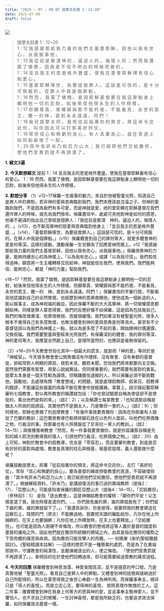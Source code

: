 ```yaml
---
title: "2025 – 07 – 09 QT 提摩太前書 1：12~20"
date: 2025-07-09
draft: false
---
```


![](/images/qt.jpg)
> 提摩太前書 1：12~20  
> 1：12 我 感 謝 那 給 我 力 量 的 我 們 主 基 督 耶 穌 ， 因 他 以 我 有 忠 心 ， 派 我 服 事 他 。  
> 1：13 我 從 前 是 褻 瀆 神 的 ， 逼 迫 人 的 ， 侮 慢 人 的 ； 然 而 我 還 蒙 了 憐 憫 ， 因 我 是 不 信 不 明 白 的 時 候 而 做 的 。  
> 1：14 並 且 我 主 的 恩 是 格 外 豐 盛 ， 使 我 在 基 督 耶 穌 裡 有 信 心 和 愛 心 。  
> 1：15 基 督 耶 穌 降 世 ， 為 要 拯 救 罪 人 。 這 話 是 可 信 的 ， 是 十 分 可 佩 服 的 。 在 罪 人 中 我 是 個 罪 魁 。  
> 1：16 然 而 ， 我 蒙 了 憐 憫 ， 是 因 耶 穌 基 督 要 在 我 這 罪 魁 身 上 顯 明 他 一 切 的 忍 耐 ， 給 後 來 信 他 得 永 生 的 人 作 榜 樣 。  
> 1：17 但 願 尊 貴 、 榮 耀 歸 與 那 不 能 朽 壞 、 不 能 看 見 、 永 世 的 君 王 、 獨 一 的 神 ， 直 到 永 永 遠 遠 。 阿 們 ！  
> 1：18 我 兒 提 摩 太 阿 ， 我 照 從 前 指 著 你 的 預 言 ， 將 這 命 令 交 託 你 ， 叫 你 因 此 可 以 打 那 美 好 的 仗 。  
> 1：19 常 存 信 心 和 無 虧 的 良 心 。 有 人 丟 棄 良 心 ， 就 在 真 道 上 如 同 船 破 壞 了 一 般 。  
> 1：20 其 中 有 許 米 乃 和 亞 力 山 大 ； 我 已 經 把 他 們 交 給 撒 但 ， 使 他 們 受 責 罰 就 不 再 謗 瀆 了 。



**1.  經文3遍**

**2. 今天默想經文**
提前 1：14 並且我主的恩是格外豐盛，使我在基督耶穌裏有信心和愛心。
1：16 然而，我蒙了憐憫，是因耶穌基督要在我這罪魁身上顯明他一切的忍耐，給後來信他得永生的人作榜樣。

**3. 默想分享**
（1）v12\~17保羅一生服事的動力，來自於他被聖靈光照，知道自己是罪人中的罪𣁽，若非神的愛與恩典臨到我們，我們本應該是沈淪之子。但神的愛臨到我們，不是因為我們有多可愛，而是神就是愛，祂的愛彰顯在耶穌基督在我們還作罪人的時候，就先為我們捨命。保羅書信中，處處可見他對神是如何的感恩，他毫不避諱的指出自己曾經是個罪人：「我從前是褻瀆　神的，逼迫人的，侮慢人的…」（v13），也不斷高舉神的慈愛與恩典臨到他身上：「並且我主的恩是格外豐盛…」（v14）、「基督耶穌降世，為要拯救罪人。」這話是可信的，是十分可佩服的。在罪人中我是個罪魁。」（v15）保羅體會到自己的罪何等大，就更多體會神的愛是何等深。這樣的感動，激勵保羅一生甘願為了回應愛神而擺上。v12「我感謝那給我力量的我們主基督耶穌，因他以我有忠心，派我服事他。」保羅倚靠神的力量，能夠持續忠心的為神擺上。「以為我有忠心，」或譯「以為我可信」。我們若信得過神，願意將一生主權轉移交託給神，神就能信任我們，使用我們。我們能夠信、能夠忠心，都是「神的力量」幫助我們。

v16\~17「然而，我蒙了憐憫，是因耶穌基督要在我這罪魁身上顯明他一切的忍耐，給後來信他得永生的人作榜樣。但願尊貴、榮耀歸與那不能朽壞、不能看見、永世的君王、獨一的　神，直到永永遠遠。阿們！」保羅書信的字裏行間，不斷看見他認識到自己的全然敗壞，也經歷到神的恩典救贖他，使他成為一個新造的人，能以服事主，成為神祝福的器皿，因此保羅不斷的大大高舉神、將一切榮耀感恩都歸給神。同樣是罪人蒙恩得救，我們的反應好像不如保羅，這是因為包括我自己，我們的悔改很膚淺、信靠很微弱、改變很緩慢。我們如果沒有被聖靈光照，很多人根本不覺得自己有多麼敗壞，也無法體會到神的愛與恩典是何等浩大。甚至有不少基督徒誤以為我們為神擺上一點，就以為是多麼了不起的事，開始跟神討價還價，交換祝福。我們需要聖靈與聖經來光照我們，有保羅深刻的體會，我的罪何等深，神的愛何等大，我應當全然獻上自己，是理所當然的，也應該是毫無保留的。

（2）v18\~20今天教會世俗化其中一個最大的謊言，就是把「神的愛」等同於是「神縱容」。今天很多教會會公開責備沒有作禮拜、沒有聚會、沒有奉獻的基督徒，卻經常對人明顯的罪惡，視若未見、聽若未聞，恐怕我們將來都要向主交帳。當然我們需要有智慧，用愛心說誠實話，但同樣重要的，我們需要有面對的勇氣。提摩太本身是一個天性較為謹慎，但略嫌膽怯退縮的人，所以保羅必須不斷挑戰他，鼓勵他，去處理有關「教會懲戒」的問題，就是處理假教師、假弟兄、假教導的錯謬，不能讓這些屬靈的病毒不斷在教會中放縱擴展。事實上，啟示錄記載耶穌審判七個教會，對以弗所教會的稱讚就包括：「你也曾試驗那自稱為使徒卻不是使徒的，看出他們是假的來。」（啟2：2）；以及稱讚士每拿教會：「也知道那自稱是猶太人所說的毀謗話，其實他們不是猶太人，乃是撒但一會的人。」（啟2：9）；但同樣地，耶穌也責備了別迦摩教會：「有幾件事我要責備你：因為在你那裏有人服從了巴蘭的教訓；這巴蘭曾教導巴勒將絆腳石放在以色列人面前，叫他們吃祭偶像之物，行姦淫的事。你那裏也有人照樣服從了尼哥拉一黨人的教訓。」（啟2：14\~15）；與推雅推喇教會「然而，有一件事我要責備你，就是你容讓那自稱是先知的婦人耶洗別教導我的僕人，引誘他們行姦淫，吃祭偶像之物。」（啟2：20）由上可知，神對於教會中的假教導，完全是「零容忍」，而且要審判教會，到底是否有好好的面對與處理。教會是真理的柱石與根基，根基若毀壞，義人還能做什麼呢？

保羅鼓勵提摩太，照著「從前指著你的預言，將這命令交託你」，去打「美好的仗」，常存「信心和無虧的良心」，要為基督的緣故捍衛教會的真道，不容破壞扭曲：「其中有許米乃和亞力山大；我已經把他們交給撒但，使他們受責罰就不再謗瀆了。」根據解經資料，「許米乃」是講說復活的事已過的異端教師（提後2：17）、「亞歷山大」可能是陷害保羅的銅匠亞歷山大（提後4：14~15）。「交給撒但」（參林前5：5） 是指「逐出教會」，這是神賜給教會的權柄：「願你們平安！父怎樣差遣了我，我也照樣差遣你們。…，你們赦免誰的罪，誰的罪就赦免了；你們留下誰的罪，誰的罪就留下了。」、「我還告訴你，你是彼得，我要把我的教會建造在這磐石上，陰間的門（原文）不能勝過她。我要把天國的鑰匙給你，凡你在地上所捆綁的，在天上也要捆綁；凡你在地上所釋放時，在天上也要釋放。」「交給撒但」，也可能是因為人剛硬不肯悔改，所以教會的懲戒將這等人置於基督的國度和基督的護祐之外，因此他們就在撒但所統轄的領域之內，由其是指在撒但的權勢之下受肉體的痛苦與疾病。因為撒但只能攻擊人的肉體。── 何曉東《新約聖經難題探討》。《聖經精讀本註解》──這樣的懲罰不是一種簡單的處罰，而是為了在異端邪說中，守護教會的純潔性，並磨煉被逐出的人，使之悔改。 「使他們受責罰就不再謗瀆了。」，表明目的在於使他們回轉過來，但可能需要經過管教的痛苦過程。

**4. 今天的回應**
保羅體會到神恩浩蕩、神愛長闊高深，並不是隨意的呼口號，乃是真實地被「聖靈光照」，看見自己是罪人中的罪魁，又體會到神的拯救與接納過於自己所配得的，所以在蒙恩得救之後甘心奉獻一生為神所用。而保羅事奉主，絕非只是「得人的喜悅」，而是立定心志，要得神的喜悅， 按照真理作無愧的工人。這二件事：確實體會到神在我身上何等大的恩與神的愛，並且事奉主敬神愛人，並不懼怕人，也不求自己的榮耀，一生討神喜悅，都是我所缺乏的，也要追求效法保羅，如同保羅效法基督一樣。

